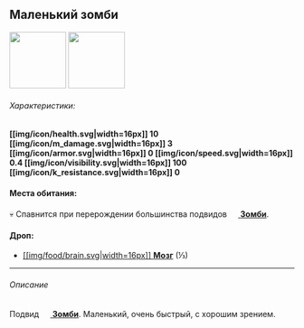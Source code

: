 ## Маленький зомби
<img src="https://gamepedia.cursecdn.com/minecraft_gamepedia/5/56/Baby_Zombie.png" width="100"> <img src="https://gamepedia.cursecdn.com/minecraft_gamepedia/7/75/Baby_Husk.png" width="100">

###### Характеристики:
**[[img/icon/health.svg|width=16px]] 10
[[img/icon/m_damage.svg|width=16px]] 3
[[img/icon/armor.svg|width=16px]] 0
[[img/icon/speed.svg|width=16px]] 0.4
[[img/icon/visibility.svg|width=16px]] 100
[[img/icon/k_resistance.svg|width=16px]] 0**

#### Места обитания:
💀 Спавнится при перерождении большинства подвидов [<img src="https://gamepedia.cursecdn.com/minecraft_gamepedia/c/c3/Zombie.png" width="16"> **Зомби**](https://github.com/SoSeDiK-Universe/Wiki/wiki/Зомби).

#### Дроп:
- [[[img/food/brain.svg|width=16px]] **Мозг**](https://github.com/SoSeDiK-Universe/Wiki/wiki/Мозг) (⅓)
___
###### Описание
Подвид [<img src="https://gamepedia.cursecdn.com/minecraft_gamepedia/c/c3/Zombie.png" width="16"> **Зомби**](https://github.com/SoSeDiK-Universe/Wiki/wiki/Зомби). Маленький, очень быстрый, с хорошим зрением.